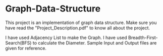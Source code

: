 # Graph-Data-Structure
This project is an implementation of graph data structure.
Make sure you have read the "Project_Description.pdf" to know all about the project.

I have used Adjacency List to make the Graph.
I have used Breadth-First-Search(BFS) to calculate the Diameter.
Sample Input and Output files are given for reference.
